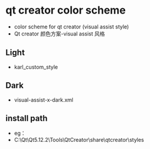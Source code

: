 # qt creator color scheme
 - color scheme for qt creator (visual assist style)
 - Qt creator 颜色方案-visual assist 风格
## Light 
 - karl_custom_style 
## Dark
 - visual-assist-x-dark.xml


## install path
 - eg：
 - C:\Qt\Qt5.12.2\Tools\QtCreator\share\qtcreator\styles

